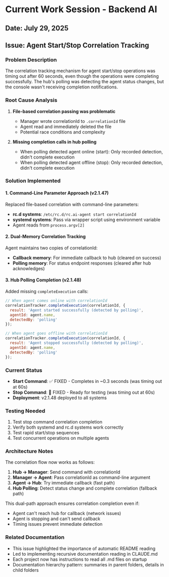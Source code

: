 # Current Work Session - Backend AI

## Date: July 29, 2025

## Issue: Agent Start/Stop Correlation Tracking

### Problem Description
The correlation tracking mechanism for agent start/stop operations was timing out after 60 seconds, even though the operations were completing successfully. The hub's polling was detecting the agent status changes, but the console wasn't receiving completion notifications.

### Root Cause Analysis

1. **File-based correlation passing was problematic**
   - Manager wrote correlationId to `.correlationId` file
   - Agent read and immediately deleted the file
   - Potential race conditions and complexity

2. **Missing completion calls in hub polling**
   - When polling detected agent online (start): Only recorded detection, didn't complete execution
   - When polling detected agent offline (stop): Only recorded detection, didn't complete execution

### Solution Implemented

#### 1. Command-Line Parameter Approach (v2.1.47)
Replaced file-based correlation with command-line parameters:
- **rc.d systems**: `/etc/rc.d/rc.ai-agent start correlationId`
- **systemd systems**: Pass via wrapper script using environment variable
- Agent reads from `process.argv[2]`

#### 2. Dual-Memory Correlation Tracking
Agent maintains two copies of correlationId:
- **Callback memory**: For immediate callback to hub (cleared on success)
- **Polling memory**: For status endpoint responses (cleared after hub acknowledges)

#### 3. Hub Polling Completion (v2.1.48)
Added missing `completeExecution` calls:
```javascript
// When agent comes online with correlationId
correlationTracker.completeExecution(correlationId, {
  result: 'Agent started successfully (detected by polling)',
  agentId: agent.name,
  detectedBy: 'polling'
});

// When agent goes offline with correlationId
correlationTracker.completeExecution(correlationId, {
  result: 'Agent stopped successfully (detected by polling)',
  agentId: agent.name,
  detectedBy: 'polling'
});
```

### Current Status

- **Start Command**: ✅ FIXED - Completes in ~0.3 seconds (was timing out at 60s)
- **Stop Command**: 🔧 FIXED - Ready for testing (was timing out at 60s)
- **Deployment**: v2.1.48 deployed to all systems

### Testing Needed

1. Test stop command correlation completion
2. Verify both systemd and rc.d systems work correctly
3. Test rapid start/stop sequences
4. Test concurrent operations on multiple agents

### Architecture Notes

The correlation flow now works as follows:

1. **Hub → Manager**: Send command with correlationId
2. **Manager → Agent**: Pass correlationId as command-line argument
3. **Agent → Hub**: Try immediate callback (fast path)
4. **Hub Polling**: Detect status change and complete correlation (fallback path)

This dual-path approach ensures correlation completion even if:
- Agent can't reach hub for callback (network issues)
- Agent is stopping and can't send callback
- Timing issues prevent immediate detection

### Related Documentation

- This issue highlighted the importance of automatic README reading
- Led to implementing recursive documentation reading in CLAUDE.md
- Each project now has instructions to read all .md files on startup
- Documentation hierarchy pattern: summaries in parent folders, details in child folders